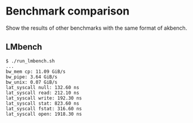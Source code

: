 # Benchmark comparison
Show the results of other benchmarks with the same format of akbench.

## LMbench
```
$ ./run_lmbench.sh
...
bw_mem cp: 11.09 GiB/s
bw_pipe: 3.64 GiB/s
bw_unix: 0.07 GiB/s
lat_syscall null: 132.60 ns
lat_syscall read: 212.10 ns
lat_syscall write: 192.30 ns
lat_syscall stat: 823.60 ns
lat_syscall fstat: 316.60 ns
lat_syscall open: 1918.30 ns
```
